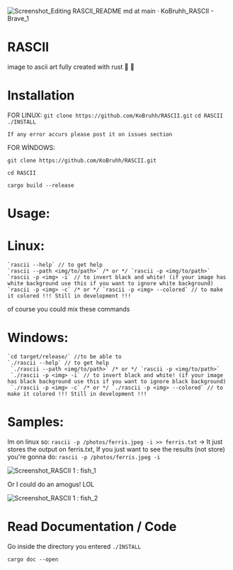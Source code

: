 ![Screenshot_Editing RASCII_README md at main · KoBruhh_RASCII - Brave_1](https://user-images.githubusercontent.com/101834410/204127025-b98aaf39-778b-468b-8f41-36fd858708e8.png)

# RASCII
image to ascii art fully created with rust 🦀 🚀

# Installation

FOR LINUX:
`git clone https://github.com/KoBruhh/RASCII.git`
`cd RASCII`
`./INSTALL`

`If any error accurs please post it on issues section`

FOR WİNDOWS:

`git clone https://github.com/KoBruhh/RASCII.git`

`cd RASCII`

`cargo build --release`

# Usage:

# Linux:
```shell
`rascii --help` // to get help
`rascii --path <img/to/path>` /* or */ `rascii -p <img/to/path>`
`rascii -p <img> -i` // to invert black and white! (if your image has white background use this if you want to ignore white background)
`rascii -p <img> -c` /* or */ `rascii -p <img> --colored` // to make it colored !!! Still in development !!!
```
of course you could mix these commands

# Windows:
```shell
`cd target/release/` //to be able to 
`./rascii --help` // to get help
 `./rascii --path <img/to/path>` /* or */ `rascii -p <img/to/path>`
 `./rascii -p <img> -i` // to invert black and white! (if your image has black background use this if you want to ignore black background)
 `./rascii -p <img> -c` /* or */ `./rascii -p <img> --colored` // to make it colored !!! Still in development !!!
```

# Samples:

Im on linux so:
`rascii -p /photos/ferris.jpeg -i >> ferris.txt` -> It just stores the output on ferris.txt, If you just want to see the results (not store) you're gonna do: `rascii -p /photos/ferris.jpeg -i`

![Screenshot_RASCII 1 : fish_1](https://user-images.githubusercontent.com/101834410/204127853-2e607251-5675-4d9b-aa19-a9d8a8bc687a.png)


Or I could do an amogus! LOL

![Screenshot_RASCII 1 : fish_2](https://user-images.githubusercontent.com/101834410/204127907-eddd1e68-4442-4eb7-bc58-28216ae68020.png)

# Read Documentation / Code

Go inside the directory you entered `./INSTALL`

`cargo doc --open`
